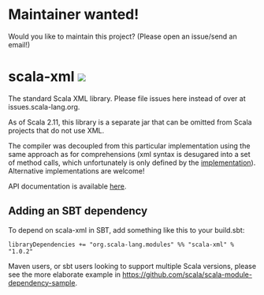 Maintainer wanted!
==================
Would you like to maintain this project? (Please open an issue/send an email!)

scala-xml [<img src="https://api.travis-ci.org/scala/scala-xml.png"/>](https://travis-ci.org/scala/scala-xml)
=========

The standard Scala XML library. Please file issues here instead of over at issues.scala-lang.org.

As of Scala 2.11, this library is a separate jar that can be omitted from Scala projects that do not use XML.

The compiler was decoupled from this particular implementation using the same approach as for comprehensions (xml syntax is desugared into a set of method calls, which unfortunately is only defined by the [implementation](https://github.com/scala/scala/blob/2.11.x/src/compiler/scala/tools/nsc/ast/parser/SymbolicXMLBuilder.scala)). Alternative implementations are welcome!

API documentation is available [here](http://www.scala-lang.org/api/current/scala-xml/).

## Adding an SBT dependency
To depend on scala-xml in SBT, add something like this to your build.sbt:

```
libraryDependencies += "org.scala-lang.modules" %% "scala-xml" % "1.0.2"
```

Maven users, or sbt users looking to support multiple Scala versions, please see the more elaborate example in https://github.com/scala/scala-module-dependency-sample.
